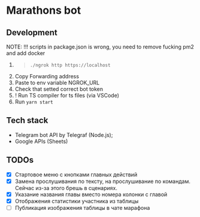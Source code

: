 # Marathons bot

## Development

NOTE: !!! scripts in package.json is wrong, you need to remove fucking pm2 and add docker

1. > `./ngrok http https://localhost`
2. Copy Forwarding address
3. Paste to env variable NGROK_URL
4. Check that setted correct bot token
5. ! Run TS compiler for ts files (via VSCode)
6. Run `yarn start`

## Tech stack

- Telegram bot API by Telegraf (Node.js);
- Google APIs (Sheets)

## TODOs

- [x] Стартовое меню с кнопками главных действий
- [x] Замена прослушивания по тексту, на прослушивание по командам. Сейчас из-за этого брешь в сценариях.
- [x] Указание названия главы вместо номера колонки с главой
- [x] Отображения статистики участника из таблицы
- [ ] Публикация изображения таблицы в чате марафона
